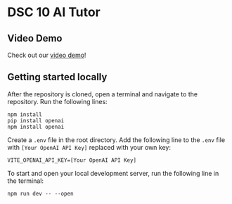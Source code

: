 # DSC 10 AI Tutor
## Video Demo
Check out our [video demo](https://www.youtube.com/watch?v=owcdFCk__-E)!

## Getting started locally
After the repository is cloned, open a terminal and navigate to the repository. Run the following lines:

```
npm install
pip install openai
npm install openai
```

Create a `.env` file in the root directory. Add the following line to the `.env` file with `[Your OpenAI API Key]` replaced with your own key:

```
VITE_OPENAI_API_KEY=[Your OpenAI API Key]
```

To start and open your local development server, run the following line in the terminal:

```
npm run dev -- --open
```
